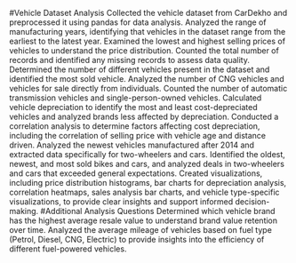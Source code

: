 #Vehicle Dataset Analysis
Collected the vehicle dataset from CarDekho and preprocessed it using pandas for data analysis.
Analyzed the range of manufacturing years, identifying that vehicles in the dataset range from the earliest to the latest year.
Examined the lowest and highest selling prices of vehicles to understand the price distribution.
Counted the total number of records and identified any missing records to assess data quality.
Determined the number of different vehicles present in the dataset and identified the most sold vehicle.
Analyzed the number of CNG vehicles and vehicles for sale directly from individuals.
Counted the number of automatic transmission vehicles and single-person-owned vehicles.
Calculated vehicle depreciation to identify the most and least cost-depreciated vehicles and analyzed brands less affected by depreciation.
Conducted a correlation analysis to determine factors affecting cost depreciation, including the correlation of selling price with vehicle age and distance driven.
Analyzed the newest vehicles manufactured after 2014 and extracted data specifically for two-wheelers and cars.
Identified the oldest, newest, and most sold bikes and cars, and analyzed deals in two-wheelers and cars that exceeded general expectations.
Created visualizations, including price distribution histograms, bar charts for depreciation analysis, correlation heatmaps, sales analysis bar charts, and vehicle type-specific visualizations, to provide clear insights and support informed decision-making.
#Additional Analysis Questions
Determined which vehicle brand has the highest average resale value to understand brand value retention over time.
Analyzed the average mileage of vehicles based on fuel type (Petrol, Diesel, CNG, Electric) to provide insights into the efficiency of different fuel-powered vehicles.
